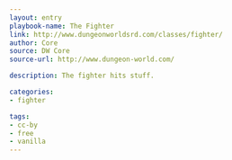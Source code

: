 ```yaml
---
layout: entry
playbook-name: The Fighter
link: http://www.dungeonworldsrd.com/classes/fighter/
author: Core
source: DW Core
source-url: http://www.dungeon-world.com/

description: The fighter hits stuff.

categories:
- fighter

tags:
- cc-by
- free
- vanilla
---
```

